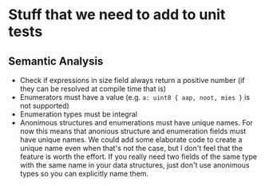 ﻿# Stuff that we need to add to unit tests

## Semantic Analysis
- Check if expressions in size field always return a positive number (if they can be resolved at compile time that is)
- Enumerators must have a value (e.g. `a: uint8 { aap, noot, mies }` is not supported)
- Enumeration types must be integral
- Anonimous structures and enumerations must have unique names. For now this means that anonious structure and enumeration fields must have unique names. We could add some elaborate code to create a unique name even when that's not the case, but I don't feel that the feature is worth the effort. 
If you really need two fields of the same type with the same name in your data structures, just don't use anonimous types so you can explicitly name them. 
